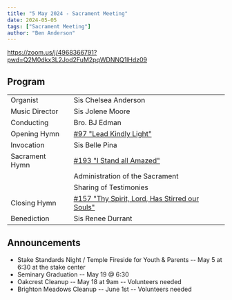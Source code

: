 ```yaml
---
title: "5 May 2024 - Sacrament Meeting"
date: 2024-05-05
tags: ["Sacrament Meeting"]
author: "Ben Anderson"
---
```


<https://zoom.us/j/4968366791?pwd=Q2M0dkx3L2Jod2FuM2pqWDNNQ1lHdz09>

## Program

|                |                                                                                                                                                         |
| -------------- | ------------------------------------------------------------------------------------------------------------------------------------------------------- |
| Organist       | Sis Chelsea Anderson                                                                                                                                    |
| Music Director | Sis Jolene Moore                                                                                                                                        |
| Conducting     | Bro. BJ Edman                                                                                                                                           |
| Opening Hymn   | [#97 "Lead Kindly Light"](https://www.churchofjesuschrist.org/study/manual/hymns/lead-kindly-light?lang=eng)                                            |
| Invocation     | Sis Belle Pina                                                                                                                                                     |
| Sacrament Hymn | [#193 "I Stand all Amazed"](https://www.churchofjesuschrist.org/study/manual/hymns/i-stand-all-amazed?lang=eng)                                         |
|                | Administration of the Sacrament                                                                                                                         |
|                | Sharing of Testimonies                                                                                                                                  |
| Closing Hymn   | [#157 "Thy Spirit, Lord, Has Stirred our Souls"](https://www.churchofjesuschrist.org/study/manual/hymns/thy-spirit-lord-has-stirred-our-souls?lang=eng) |
| Benediction    | Sis Renee Durrant                                                                                                                                                     |

## Announcements

- Stake Standards Night / Temple Fireside for Youth & Parents -- May 5 at 6:30 at the stake center
- Seminary Graduation -- May 19 @ 6:30
- Oakcrest Cleanup -- May 18 at 9am -- Volunteers needed
- Brighton Meadows Cleanup -- June 1st -- Volunteers needed
